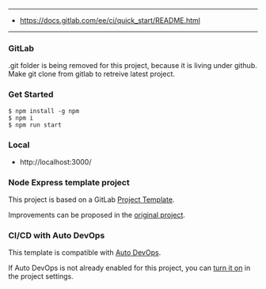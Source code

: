 ***
* https://docs.gitlab.com/ee/ci/quick_start/README.html
***

### GitLab
.git folder is being removed for this project, because it is living under github.  
Make git clone from gitlab to retreive latest project.

### Get Started

```
$ npm install -g npm
$ npm i
$ npm run start
```

### Local
* http://localhost:3000/

### Node Express template project

This project is based on a GitLab [Project Template](https://docs.gitlab.com/ee/gitlab-basics/create-project.html).

Improvements can be proposed in the [original project](https://gitlab.com/gitlab-org/project-templates/express).

### CI/CD with Auto DevOps

This template is compatible with [Auto DevOps](https://docs.gitlab.com/ee/topics/autodevops/).

If Auto DevOps is not already enabled for this project, you can [turn it on](https://docs.gitlab.com/ee/topics/autodevops/#enabling-auto-devops) in the project settings.
